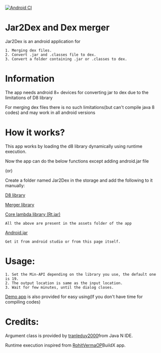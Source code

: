 [![Android CI](https://github.com/Insight-deviler/jar2dex-and-dex-merger/actions/workflows/android.yml/badge.svg)](https://github.com/Insight-deviler/jar2dex-and-dex-merger/actions/workflows/android.yml)
# Jar2Dex and Dex merger
Jar2Dex is an android application for 

    1. Merging dex files.    
    2. Convert .jar and .classes file to dex.   
    3. Convert a folder containing .jar or .classes to dex.
    
# Information
The app needs android 8+ devices for converting jar to dex due to the limitations of D8 library

For merging dex files there is no such limitations(but can't compile java 8 codes) and may work in all android versions

# How it works?
This app works by loading the d8 library dynamically using runtime execution.

Now the app can do the below functions except adding android.jar file 

(or)
                                
Create a folder named Jar2Dex in the storage and add the following to it manually:

[D8 library](https://github.com/Insight-deviler/jar2dex-and-dex-merger/blob/main/app/src/main/assets/fonts/d8s.jar)

[Merger library](https://github.com/Insight-deviler/jar2dex-and-dex-merger/blob/main/app/src/main/assets/fonts/merge.jar)

[Core lambda library (Rt.jar)](https://github.com/Insight-deviler/jar2dex-and-dex-merger/blob/main/app/src/main/assets/fonts/rtjar.jar)

    All the above are present in the assets folder of the app
    
[Android.jar](https://github.com/Insight-deviler/jar2dex-and-dex-merger/blob/main/android.jar)

    Get it from android studio or from this page itself.
    
# Usage:

    1. Set the Min-API depending on the library you use, the default one is 19.
    2. The output location is same as the input location.
    3. Wait for few minutes, until the dialog closes.
 
[Demo app](https://github.com/Insight-deviler/jar2dex-and-dex-merger/releases/download/v1/Jar2Dex.apk) is also provided for easy using(If you don't have time for compiling codes)
    
# Credits:
Argument class is provided by [tranleduy2000](https://github.com/tranleduy2000/javaide)from Java N IDE.

Runtime execution inspired from [RohitVermaOP](https://github.com/RohitVermaOP/apkbuilder-sample)BuildX app.
